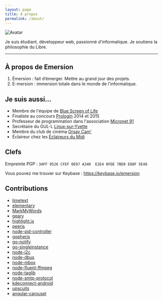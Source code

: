 ```yaml
---
layout: page
title: À propos
permalink: /about/
---
```


<img src="{{ '/img/about/avatar.jpg' | prepend: site.baseurl }}" alt="Avatar" class="pull-right img-polaroid">

<p class="lead">Je suis étudiant, développeur web, passionné d'informatique. Je soutiens la philosophie du Libre.</p>

* * *

## À propos de Emersion

1. Émersion : fait d’émerger. Mettre au grand jour des projets.
2. E-mersion : immersion totale dans le monde de l'informatique.

## Je suis aussi...

* Membre de l'équipe de [Blue Screen of Life](http://bsolife.fr)
* Finaliste au concours [Prologin](http://prologin.org/) 2014 et 2015
* Professeur de programmation dans l'association [Micronet 91](http://micronet91.com/)
* Secrétaire du GUL-L [Linux-sur-Yvette](http://linux-sur-yvette.org/)
* Membre du club de cinéma [Orsay Cam'](https://www.youtube.com/user/Orsaycam)
* Éclaireur chez les [Éclaireurs du Midi](http://eclaireursdumidi.fr/)

## Clefs

Empreinte PGP : `34FF 9526 CFEF 0E97 A340  E2E4 0FDE 7BE0 E88F 5E48`

Vous pouvez me trouver sur Keybase : https://keybase.io/emersion

## Contributions

* [limetext](https://github.com/limetext/lime)
* [elementary](https://github.com/elementary/mvp)
* [MarkMyWords](https://github.com/voldyman/MarkMyWords)
* [geary](https://wiki.gnome.org/Apps/Geary)
* [highlight.js](https://github.com/isagalaev/highlight.js)
* [peerjs](https://github.com/peers/peerjs)
* [node-pid-controller](https://github.com/Philmod/node-pid-controller)
* [gopherjs](https://github.com/gopherjs/gopherjs)
* [go-notify](https://github.com/esiqveland/notify)
* [go-singleinstance](https://github.com/allan-simon/go-singleinstance)
* [node-i2c](https://github.com/kelly/node-i2c)
* [node-dbus](https://github.com/Shouqun/node-dbus)
* [node-mbox](https://github.com/robertklep/node-mbox)
* [node-fluent-ffmpeg](https://github.com/fluent-ffmpeg/node-fluent-ffmpeg)
* [node-taglib](https://github.com/nikhilm/node-taglib)
* [node-smtp-protocol](https://github.com/substack/node-smtp-protocol)
* [kdeconnect-android](https://github.com/albertvaka/kdeconnect-android)
* [upscuits](https://github.com/digibart/upscuits)
* [angular-carousel](https://github.com/revolunet/angular-carousel)

